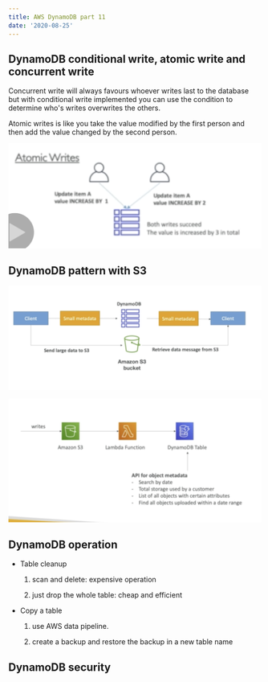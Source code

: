 ```yaml
---
title: AWS DynamoDB part 11
date: '2020-08-25'
---
```


## DynamoDB conditional write, atomic write and concurrent write

Concurrent write will always favours whoever writes last to the database but with conditional write implemented you can use the condition to determine who's writes overwrites the others.

Atomic writes is like you take the value modified by the first person and then add the value changed by the second person.

![pic](./atomic.jpg)

## DynamoDB pattern with S3

![s3](./s3.jpg)

![s3Meta](./s3Meta.jpg)

## DynamoDB operation

- Table cleanup

  1. scan and delete: expensive operation

  2. just drop the whole table: cheap and efficient

* Copy a table

  1. use AWS data pipeline.

  2. create a backup and restore the backup in a new table name

## DynamoDB security
